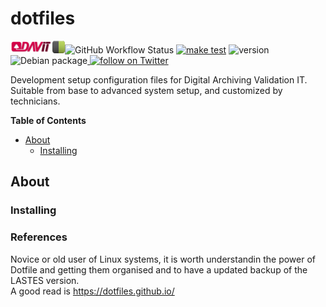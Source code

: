 # dotfiles

<a href="https://davit.ie/"><img border="0" alt="DAVIT" src="img/DAVIT2.png" height="20"></a><!-- badges --><a href="https://shields.io/"><img border="0" alt="BADGE HELP" src="img/shield.png" width="20" height="20"></a><!-- badges -->![GitHub Workflow Status](https://img.shields.io/github/workflow/status/DavitTec/dotfiles/make%20test?style=plastic)
[![make test](https://github.com/DavitTec/dotfiles/workflows/make%20test/badge.svg)](https://github.com/DavitTec/dotfiles/actions?query=workflow%3A%22make+test%22+branch%3Amaster)
![version](https://img.shields.io/badge/version-0.0.5-red?style=plastic) 
![Debian package](https://img.shields.io/debian/v/bash/unstable?color=red&label=bash&style=plastic)<a href="https://twitter.com/intent/follow?screen_name=_davit">
        <img src="https://img.shields.io/twitter/follow/_davit?style=social&logo=twitter"
            alt="follow on Twitter"></a>

Development setup configuration files for Digital Archiving Validation IT. Suitable from base to advanced system setup, and customized by technicians.

**Table of Contents**

<!-- toc -->

- [About](#about)
  * [Installing](#installing)

<!-- tocstop -->

## About

### Installing 

### References

Novice or old user of Linux systems, it is worth understandin the power of Dotfile and getting them organised and to have a updated backup of the LASTES version.   
A good read is https://dotfiles.github.io/

